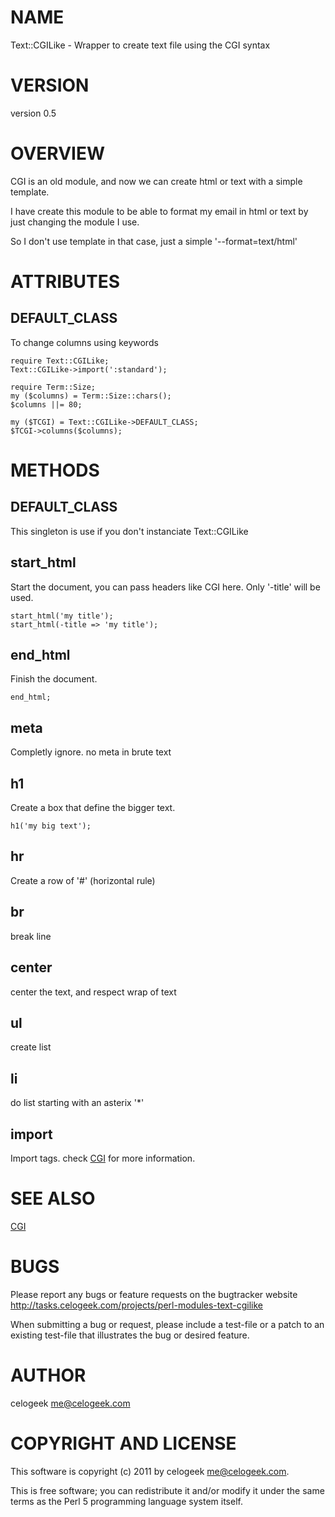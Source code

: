 # NAME

Text::CGILike - Wrapper to create text file using the CGI syntax

# VERSION

version 0.5

# OVERVIEW

CGI is an old module, and now we can create html or text with a simple template.

I have create this module to be able to format my email in html or text by just changing the module I use.

So I don't use template in that case, just a simple '--format=text/html'

# ATTRIBUTES

## DEFAULT\_CLASS

To change columns using keywords

    require Text::CGILike;
    Text::CGILike->import(':standard');

    require Term::Size;
    my ($columns) = Term::Size::chars();
    $columns ||= 80;

    my ($TCGI) = Text::CGILike->DEFAULT_CLASS;
    $TCGI->columns($columns);

# METHODS

## DEFAULT\_CLASS

This singleton is use if you don't instanciate Text::CGILike

## start\_html

Start the document, you can pass headers like CGI here. Only '-title' will be used.

    start_html('my title');
    start_html(-title => 'my title');

## end\_html

Finish the document.

    end_html;

## meta

Completly ignore. no meta in brute text

## h1

Create a box that define the bigger text.

    h1('my big text');

## hr

Create a row of '\#' (horizontal rule)

## br

break line

## center

center the text, and respect wrap of text

## ul

create list

## li

do list starting with an asterix '\*'

## import

Import tags. check [CGI](http://search.cpan.org/perldoc?CGI) for more information.

# SEE ALSO

[CGI](http://search.cpan.org/perldoc?CGI)

# BUGS

Please report any bugs or feature requests on the bugtracker website
http://tasks.celogeek.com/projects/perl-modules-text-cgilike

When submitting a bug or request, please include a test-file or a
patch to an existing test-file that illustrates the bug or desired
feature.

# AUTHOR

celogeek <me@celogeek.com>

# COPYRIGHT AND LICENSE

This software is copyright (c) 2011 by celogeek <me@celogeek.com>.

This is free software; you can redistribute it and/or modify it under
the same terms as the Perl 5 programming language system itself.
